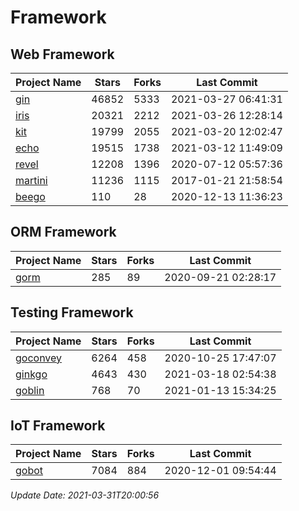# Framework

## Web Framework
| Project Name | Stars | Forks | Last Commit |
| ------------ | ----- | ----- | ----------- |
| [gin](https://github.com/gin-gonic/gin) | 46852 | 5333 | 2021-03-27 06:41:31 |
| [iris](https://github.com/kataras/iris) | 20321 | 2212 | 2021-03-26 12:28:14 |
| [kit](https://github.com/go-kit/kit) | 19799 | 2055 | 2021-03-20 12:02:47 |
| [echo](https://github.com/labstack/echo) | 19515 | 1738 | 2021-03-12 11:49:09 |
| [revel](https://github.com/revel/revel) | 12208 | 1396 | 2020-07-12 05:57:36 |
| [martini](https://github.com/go-martini/martini) | 11236 | 1115 | 2017-01-21 21:58:54 |
| [beego](https://github.com/astaxie/beego) | 110 | 28 | 2020-12-13 11:36:23 |

## ORM Framework
| Project Name | Stars | Forks | Last Commit |
| ------------ | ----- | ----- | ----------- |
| [gorm](https://github.com/jinzhu/gorm) | 285 | 89 | 2020-09-21 02:28:17 |

## Testing Framework
| Project Name | Stars | Forks | Last Commit |
| ------------ | ----- | ----- | ----------- |
| [goconvey](https://github.com/smartystreets/goconvey) | 6264 | 458 | 2020-10-25 17:47:07 |
| [ginkgo](https://github.com/onsi/ginkgo) | 4643 | 430 | 2021-03-18 02:54:38 |
| [goblin](https://github.com/franela/goblin) | 768 | 70 | 2021-01-13 15:34:25 |

## IoT Framework
| Project Name | Stars | Forks | Last Commit |
| ------------ | ----- | ----- | ----------- |
| [gobot](https://github.com/hybridgroup/gobot) | 7084 | 884 | 2020-12-01 09:54:44 |

*Update Date: 2021-03-31T20:00:56*